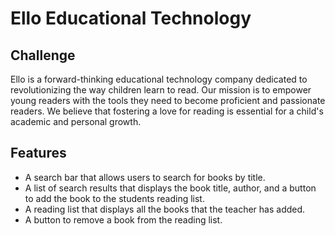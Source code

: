 ﻿# Ello Educational Technology
## Challenge

Ello is a forward-thinking educational technology company dedicated to revolutionizing the way children learn to read. Our mission is to empower young readers with the tools they need to become proficient and passionate readers. We believe that fostering a love for reading is essential for a child's academic and personal growth.

## Features 


- A search bar that allows users to search for books by title.
- A list of search results that displays the book title, author, and a button to add the book to the students reading list.
- A reading list that displays all the books that the teacher has added.
- A button to remove a book from the reading list.



